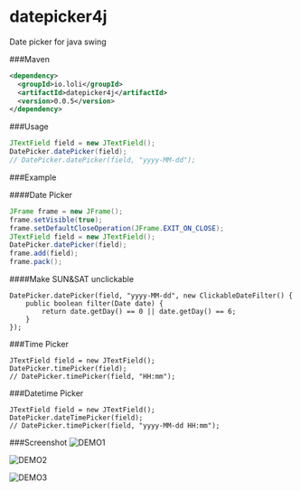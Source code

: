 datepicker4j
============
Date picker for java swing

###Maven

```xml
<dependency>
  <groupId>io.loli</groupId>
  <artifactId>datepicker4j</artifactId>
  <version>0.0.5</version>
</dependency>
```

###Usage

```java
JTextField field = new JTextField();
DatePicker.datePicker(field);
// DatePicker.datePicker(field, "yyyy-MM-dd");
```

###Example

####Date Picker

```java
JFrame frame = new JFrame();
frame.setVisible(true);
frame.setDefaultCloseOperation(JFrame.EXIT_ON_CLOSE);
JTextField field = new JTextField();
DatePicker.datePicker(field);
frame.add(field);
frame.pack();
```

####Make SUN&SAT unclickable

```
DatePicker.datePicker(field, "yyyy-MM-dd", new ClickableDateFilter() {
    public boolean filter(Date date) {
        return date.getDay() == 0 || date.getDay() == 6;
    }
});
```

###Time Picker

```
JTextField field = new JTextField();
DatePicker.timePicker(field);
// DatePicker.timePicker(field, "HH:mm");
```

###Datetime Picker

```
JTextField field = new JTextField();
DatePicker.dateTimePicker(field);
// DatePicker.timePicker(field, "yyyy-MM-dd HH:mm");
```

###Screenshot
![DEMO1](http://r.loli.io/ZfiARn.png)


![DEMO2](http://r.loli.io/aq2qeu.png)


![DEMO3](http://r.loli.io/3aqEVf.png)